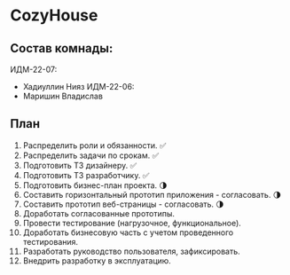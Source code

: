 CozyHouse
========================



## Состав комнады:
ИДМ-22-07:
* Хадиуллин Нияз
ИДМ-22-06:
* Маришин Владислав

## План

1.  Распределить роли и обязанности. ✅
2.  Распределить задачи по срокам. ✅
3.  Подготовить ТЗ дизайнеру. ✅
4.  Подготовить ТЗ разработчику. ✅
5.  Подготовить бизнес-план проекта. 🌗
6.  Составить горизонтальный прототип приложения - согласовать. 🌗
7.  Составить прототип веб-страницы - согласовать. 🌗
8.  Доработать согласованные прототипы.
9.  Провести тестирование (нагрузочное, функциональное).
10. Доработать бизнесовую часть с учетом проведенного тестирования.
11. Разработать руководство пользователя, зафиксировать.
12. Внедрить разработку в эксплуатацию.
